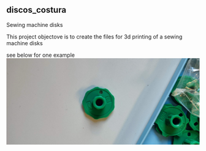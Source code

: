 ## discos_costura

Sewing machine disks

This project objectove is to create the files for 3d printing of a sewing machine disks

see below for one example
![Disks](/images/IMG_20221105_163752.jpg)

